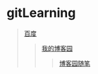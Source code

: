 # gitLearning
>[百度](https://www.baidu.com/)
>>[我的博客园](https://www.cnblogs.com/Maj[inzZZ/)
>>>[博客园随笔](https://www.cnblogs.com/MajinzZZ/p/9751706.html)
